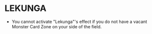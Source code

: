 # LEKUNGA

*   You cannot activate "Lekunga"'s effect if you do not have a vacant Monster Card Zone on your side of the field.
